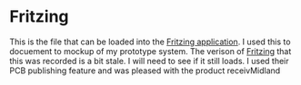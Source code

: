Fritzing
=============
This is the file that can be loaded into the [Fritzing application](www.fritzing.org). I used this to docuement to mockup of my prototype system. The verison of [Fritzing](www.fritzing.org) that this was recorded is a bit stale. I will need to see if it still loads. I used their PCB publishing feature and was pleased with the product receivMidland